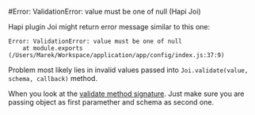 #Error: ValidationError: value must be one of null (Hapi Joi)

Hapi plugin Joi might return error message similar to this one:

```
Error: ValidationError: value must be one of null
    at module.exports (/Users/Marek/Workspace/application/app/config/index.js:37:9)
```

Problem most likely lies in invalid values passed into `Joi.validate(value, schema, callback)` method.  

When you look at the [validate method signature](https://github.com/hapijs/joi#validatevalue-schema-options-callback). Just make sure you are passing object as first paramether and schema as second one.